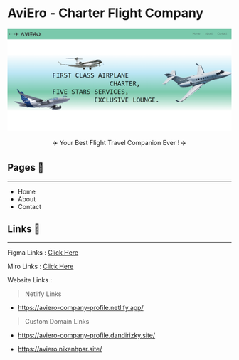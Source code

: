 # AviEro - Charter Flight Company

![Aviero](/assets/aviero.png)

<p align="center"> ✈️ Your Best Flight Travel Companion Ever ! ✈️

## Pages 🚩

---

- Home
- About
- Contact

## Links 🔗

---

Figma Links : [Click Here](https://www.figma.com/file/twZQwImFDlaueKmUqJ1hdI/Group-Project-Team-C-Week-5?node-id=0%3A1&t=bUpVzDwIanVrst9w-1)

Miro Links : [Click Here](https://miro.com/app/board/uXjVPoSyOaU=/?share_link_id=951665566324)

Website Links :

> Netlify Links

- https://aviero-company-profile.netlify.app/

> Custom Domain Links

- https://aviero-company-profile.dandirizky.site/

- https://aviero.nikenhpsr.site/

